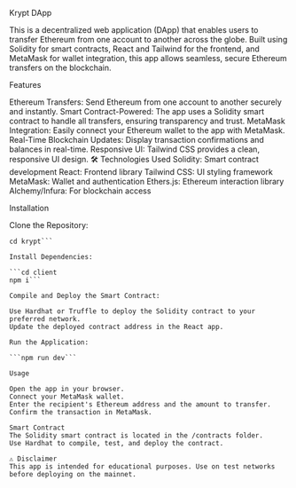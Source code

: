 Krypt DApp

This is a decentralized web application (DApp) that enables users to transfer Ethereum from one account to another across the globe. Built using Solidity for smart contracts, React and Tailwind for the frontend, and MetaMask for wallet integration, this app allows seamless, secure Ethereum transfers on the blockchain.

Features

Ethereum Transfers: Send Ethereum from one account to another securely and instantly.
Smart Contract-Powered: The app uses a Solidity smart contract to handle all transfers, ensuring transparency and trust.
MetaMask Integration: Easily connect your Ethereum wallet to the app with MetaMask.
Real-Time Blockchain Updates: Display transaction confirmations and balances in real-time.
Responsive UI: Tailwind CSS provides a clean, responsive UI design.
🛠️ Technologies Used
Solidity: Smart contract development
React: Frontend library
Tailwind CSS: UI styling framework
MetaMask: Wallet and authentication
Ethers.js: Ethereum interaction library
Alchemy/Infura: For blockchain access

Installation

Clone the Repository:

```git clone https://github.com/yourusername/krypt.git
cd krypt```

Install Dependencies:

```cd client
npm i```

Compile and Deploy the Smart Contract:

Use Hardhat or Truffle to deploy the Solidity contract to your preferred network.
Update the deployed contract address in the React app.

Run the Application:

```npm run dev```

Usage

Open the app in your browser.
Connect your MetaMask wallet.
Enter the recipient's Ethereum address and the amount to transfer.
Confirm the transaction in MetaMask.

Smart Contract
The Solidity smart contract is located in the /contracts folder.
Use Hardhat to compile, test, and deploy the contract.

⚠️ Disclaimer
This app is intended for educational purposes. Use on test networks before deploying on the mainnet.
